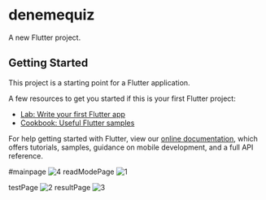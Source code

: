 # denemequiz

A new Flutter project.

## Getting Started

This project is a starting point for a Flutter application.

A few resources to get you started if this is your first Flutter project:

- [Lab: Write your first Flutter app](https://flutter.dev/docs/get-started/codelab)
- [Cookbook: Useful Flutter samples](https://flutter.dev/docs/cookbook)

For help getting started with Flutter, view our
[online documentation](https://flutter.dev/docs), which offers tutorials,
samples, guidance on mobile development, and a full API reference.

#mainpage
![4](https://user-images.githubusercontent.com/47421572/107297934-6e615800-6a85-11eb-8355-5bd158368bbe.png)  readModePage 
![1](https://user-images.githubusercontent.com/47421572/107297996-951f8e80-6a85-11eb-83f5-d541c9266ef3.png)

testPage
![2](https://user-images.githubusercontent.com/47421572/107298194-ed569080-6a85-11eb-8ff0-602275e489b1.png)         resultPage
![3](https://user-images.githubusercontent.com/47421572/107298228-fd6e7000-6a85-11eb-8d77-a2260361a917.png)

